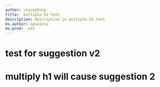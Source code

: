```yaml
---
author: staceyhong
title:  multiple h1 test
description: description in multiple h1 test
ms.author: opse2esa
ms.prod: .net
---
```


# test for suggestion v2
# multiply h1 will cause suggestion 2
